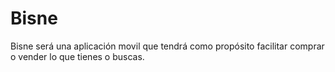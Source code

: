 # Bisne
Bisne será una aplicación movil que tendrá como propósito facilitar comprar o vender lo que tienes o buscas.
